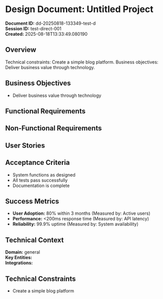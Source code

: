 # Design Document: Untitled Project

**Document ID:** dd-20250818-133349-test-d  
**Session ID:** test-direct-001  
**Created:** 2025-08-18T13:33:49.080190

## Overview
Technical constraints: Create a simple blog platform. Business objectives: Deliver business value through technology.

## Business Objectives
- Deliver business value through technology

## Functional Requirements

## Non-Functional Requirements

## User Stories
## Acceptance Criteria
- System functions as designed
- All tests pass successfully
- Documentation is complete

## Success Metrics
- **User Adoption:** 80% within 3 months (Measured by: Active users)
- **Performance:** <200ms response time (Measured by: API latency)
- **Reliability:** 99.9% uptime (Measured by: System availability)

## Technical Context
**Domain:** general  
**Key Entities:**   
**Integrations:** 

## Technical Constraints
- Create a simple blog platform
